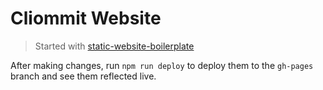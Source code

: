 # Cliommit Website

> Started with [static-website-boilerplate](http://www.staticsiteboilerplate.com)

After making changes, run `npm run deploy` to deploy them to the `gh-pages` branch and see them reflected live.
